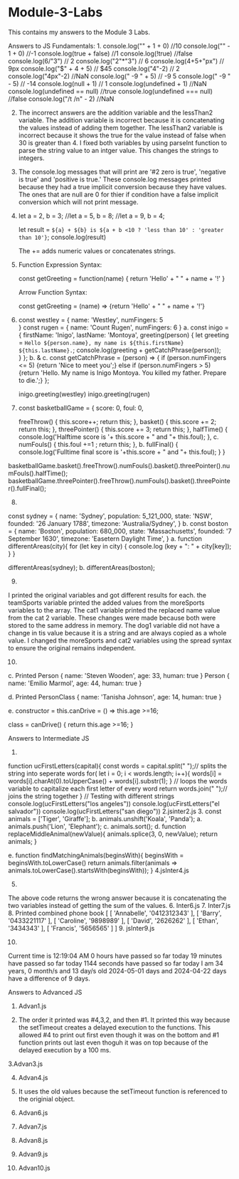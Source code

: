 # Module-3-Labs
This contains my answers to the Module 3 Labs.

Answers to JS Fundamentals:
1. 
    console.log("" + 1 + 0) //10
    console.log("" - 1 + 0) //-1
    console.log(true + false) //1
    console.log(!true) //false
    console.log(6/"3") // 2
    console.log("2"*"3") // 6
    console.log(4+5+"px") // 9px
    console.log("$" + 4 + 5) // $45
    console.log("4"-2) // 2
    console.log("4px"-2) //NaN
    console.log(" -9 " + 5) // -9 5
    console.log(" -9 " - 5) // -14
    console.log(null + 1) // 1
    console.log(undefined + 1) //NaN
    console.log(undefined == null) //true
    console.log(undefined === null) //false
    console.log("/t /n" - 2) //NaN    

2.
    The incorrect answers are the addition variable and the lessThan2 variable. The addition variable is incorrect because it is concatenating the values instead of adding them together. The lessThan2 variable is incorrect because it shows the true for the value instead of false when 30 is greater than 4. I fixed both variables by using parseInt function to parse the string value to an intger value. This changes the strings to integers.

3.
    The console.log messages that will print are '#2 zero is true', 'negative is true' and 'positive is true.' 
    These console.log messages printed because they had a true implicit conversion because they have values. The ones that are null are 0 for thier if condition have a false implicit conversion which will not print message.
4.
    let a = 2, b = 3;
    //let a = 5, b = 8;
    //let a = 9, b = 4;

    let result = `${a} + ${b} is ${a + b <10 ? 'less than 10' : 'greater than 10'}`;
    console.log(result)

    The += adds numeric values or concatenates strings.

5. 
    Function Expression Syntax:

    const getGreeting = function(name) {
    return 'Hello' + " " + name + '!'
    }

    Arrow Function Syntax:

    const getGreeting = (name) => {return 'Hello' + " " + name + '!'}

6.
    const westley = {
    name: 'Westley',
    numFingers: 5       
    }
    const rugen = {
        name: 'Count Rugen',
        numFingers: 6
    }
a.
    const inigo = {
        firstName: 'Inigo',
        lastName: 'Montoya',
        greeting(person) {
            let greeting = `Hello ${person.name}, my name is ${this.firstName} ${this.lastName}.`;
            console.log(greeting + getCatchPhrase(person));   
        }
    };
b. & c. const getCatchPhrase = (person) => {
        if (person.numFingers <= 5) {return 'Nice to meet you';}
        else if (person.numFingers > 5) {return 'Hello. My name is Inigo Montoya. You killed my father. Prepare to die.';}
    };

    inigo.greeting(westley)
    inigo.greeting(rugen)
7.
    const basketballGame = {
    score: 0,
    foul: 0,

    freeThrow() {
        this.score++;
        return this;
    },
    basket() {
        this.score += 2;
        return this;
    },
    threePointer() {
        this.score += 3;
        return this;
    },
    halfTime() {
        console.log('Halftime score is '+ this.score + " and "+ this.foul);
    },
    c. numFouls() {
        this.foul +=1 ;
        return this;
    },
    b. fullFinal()  {
        console.log('Fulltime final score is '+this.score + " and "+ this.foul);
    }
}

basketballGame.basket().freeThrow().numFouls().basket().threePointer().numFouls().halfTime();
basketballGame.threePointer().freeThrow().numFouls().basket().threePointer().fullFinal();


8. 
const sydney = {
    name: 'Sydney',
    population: 5_121_000,
    state: 'NSW',
    founded: '26 January 1788',
    timezone: 'Australia/Sydney',
}
b. const boston = {
    name: 'Boston',
    population: 680_000,
    state: 'Massachusetts',
    founded: '7 September 1630',
    timezone: 'Easetern Daylight Time',
}
a. function differentAreas(city){
for (let key in city) {
    console.log (key + ": " + city[key]);
}
}

   differentAreas(sydney);
b. differentAreas(boston);

9.
I printed the original variables and got different results for each. the teamSports variable printed the added values from the moreSports variables to the array. The cat1 variable printed the replaced name value from the cat 2 variable. These changes were made because both were stored to the same address in memory. The dog1 variable did not have a change in tis value because it is a string and are always copied as a whole value. 
I changed the moreSports and cat2 variables using the spread syntax to ensure the original remains independent.

10.
c. 
Printed   Person { name: 'Steven Wooden', age: 33, human: true }
          Person { name: 'Emilio Marmol', age: 44, human: true }

d. 
Printed   PersonClass { name: 'Tanisha Johnson', age: 14, human: true }

e.
constructor = this.canDrive = () => this.age >=16;

class = canDrive() {
            return this.age >=16;
        }

Answers to Intermediate JS

1.
function ucFirstLetters(capital){
    const words = capital.split(" ");// splits the string into seperate words
    for( let i = 0; i < words.length; i++){
        words[i] = words[i].charAt(0).toUpperCase() + words[i].substr(1);
    } // loops the words variable to capitalize each first letter of every word
    return words.join(" ");// joins the string together
}
// Testing with different strings
console.log(ucFirstLetters("los angeles"))
console.log(ucFirstLetters("el salvador"))
console.log(ucFirstLetters("san diego"))
2.jsinter2.js
3.
const animals = ['Tiger', 'Giraffe'];
b. animals.unshift('Koala', 'Panda');
a. animals.push('Lion', 'Elephant');
c. animals.sort();
d. function replaceMiddleAnimal(newValue){
    animals.splice(3, 0, newValue);
    return animals;
}

e. function findMatchingAnimals(beginsWith){
    beginsWith = beginsWith.toLowerCase()
    return animals.filter(animals => animals.toLowerCase().startsWith(beginsWith));
}
4.jsInter4.js

5.
The above code returns the wrong answer because it is concatenating the two variables instead of getting the sum of the values.
6.
Inter6.js
7.
Inter7.js
8. Printed combined phone book
[
  [ 'Annabelle', '0412312343' ],
  [ 'Barry', '0433221117' ],
  [ 'Caroline', '9898989' ],
  [ 'David', '2626262' ],
  [ 'Ethan', '3434343' ],
  [ 'Francis', '5656565' ]
]
9. jsInter9.js

10. 
Current time is 12:19:04 AM
0 hours have passed so far today
19 minutes have passed so far today
1144 seconds have passed so far today
I am 34 years, 0 month/s and 13 day/s old
2024-05-01 days and 2024-04-22 days have a difference of 9 days.

Answers to Advanced JS

1. Advan1.js

2. The order it printed was #4,3,2, and then #1. It printed this way because the setTimeout creates a delayed execution to the functions. This allowed #4 to print out first even though it was on the bottom and #1 function prints out last even thoguh it was on top because of the delayed execution by a 100 ms.

3.Advan3.js

4. Advan4.js

5. It uses the old values because the setTimeout function is referenced to the originial object.

6. Advan6.js

7. Advan7.js

8. Advan8.js

9. Advan9.js

10. Advan10.js